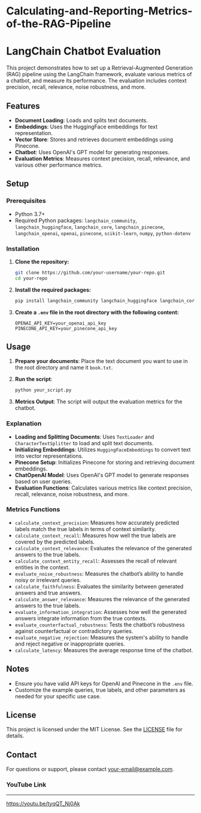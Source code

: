 # Calculating-and-Reporting-Metrics-of-the-RAG-Pipeline
# LangChain Chatbot Evaluation

This project demonstrates how to set up a Retrieval-Augmented Generation (RAG) pipeline using the LangChain framework, evaluate various metrics of a chatbot, and measure its performance. The evaluation includes context precision, recall, relevance, noise robustness, and more. 

## Features

- **Document Loading**: Loads and splits text documents.
- **Embeddings**: Uses the HuggingFace embeddings for text representation.
- **Vector Store**: Stores and retrieves document embeddings using Pinecone.
- **Chatbot**: Uses OpenAI's GPT model for generating responses.
- **Evaluation Metrics**: Measures context precision, recall, relevance, and various other performance metrics.

## Setup

### Prerequisites

- Python 3.7+
- Required Python packages: `langchain_community`, `langchain_huggingface`, `langchain_core`, `langchain_pinecone`, `langchain_openai`, `openai`, `pinecone`, `scikit-learn`, `numpy`, `python-dotenv`

### Installation

1. **Clone the repository:**

    ```bash
    git clone https://github.com/your-username/your-repo.git
    cd your-repo
    ```

2. **Install the required packages:**

    ```bash
    pip install langchain_community langchain_huggingface langchain_core langchain_pinecone langchain_openai openai pinecone-client scikit-learn numpy python-dotenv
    ```

3. **Create a `.env` file in the root directory with the following content:**

    ```env
    OPENAI_API_KEY=your_openai_api_key
    PINECONE_API_KEY=your_pinecone_api_key
    ```

## Usage

1. **Prepare your documents**: Place the text document you want to use in the root directory and name it `book.txt`.

2. **Run the script**:

    ```bash
    python your_script.py
    ```

3. **Metrics Output**: The script will output the evaluation metrics for the chatbot. 

### Explanation

- **Loading and Splitting Documents**: Uses `TextLoader` and `CharacterTextSplitter` to load and split text documents.
- **Initializing Embeddings**: Utilizes `HuggingFaceEmbeddings` to convert text into vector representations.
- **Pinecone Setup**: Initializes Pinecone for storing and retrieving document embeddings.
- **ChatOpenAI Model**: Uses OpenAI's GPT model to generate responses based on user queries.
- **Evaluation Functions**: Calculates various metrics like context precision, recall, relevance, noise robustness, and more.

### Metrics Functions

- `calculate_context_precision`: Measures how accurately predicted labels match the true labels in terms of context similarity.
- `calculate_context_recall`: Measures how well the true labels are covered by the predicted labels.
- `calculate_context_relevance`: Evaluates the relevance of the generated answers to the true labels.
- `calculate_context_entity_recall`: Assesses the recall of relevant entities in the context.
- `evaluate_noise_robustness`: Measures the chatbot’s ability to handle noisy or irrelevant queries.
- `calculate_faithfulness`: Evaluates the similarity between generated answers and true answers.
- `calculate_answer_relevance`: Measures the relevance of the generated answers to the true labels.
- `evaluate_information_integration`: Assesses how well the generated answers integrate information from the true contexts.
- `evaluate_counterfactual_robustness`: Tests the chatbot’s robustness against counterfactual or contradictory queries.
- `evaluate_negative_rejection`: Measures the system's ability to handle and reject negative or inappropriate queries.
- `calculate_latency`: Measures the average response time of the chatbot.

## Notes

- Ensure you have valid API keys for OpenAI and Pinecone in the `.env` file.
- Customize the example queries, true labels, and other parameters as needed for your specific use case.

## License

This project is licensed under the MIT License. See the [LICENSE](LICENSE) file for details.

## Contact

For questions or support, please contact [your-email@example.com](mailto:your-email@example.com).



### YouTube Link
------------------------------------------------------------
https://youtu.be/tyqQT_Nj0Ak
